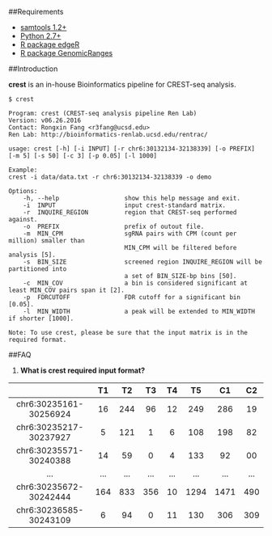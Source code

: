 ##Requirements
- [samtools 1.2+](http://www.htslib.org/doc/samtools.html)
- [Python 2.7+](https://www.python.org/download/releases/2.7/)
- [R package edgeR](https://bioconductor.org/packages/release/bioc/html/edgeR.html)
- [R package GenomicRanges](https://bioconductor.org/packages/release/bioc/html/GenomicRanges.html)

##Introduction

**crest** is an in-house Bioinformatics pipeline for CREST-seq analysis.

```
$ crest

Program: crest (CREST-seq analysis pipeline Ren Lab)
Version: v06.26.2016
Contact: Rongxin Fang <r3fang@ucsd.edu>
Ren Lab: http://bioinformatics-renlab.ucsd.edu/rentrac/

usage: crest [-h] [-i INPUT] [-r chr6:30132134-32138339] [-o PREFIX] [-m 5] [-s 50] [-c 3] [-p 0.05] [-l 1000]

Example:
crest -i data/data.txt -r chr6:30132134-32138339 -o demo

Options:
	-h, --help                  show this help message and exit.
	-i  INPUT                   input crest-standard matrix.
	-r  INQUIRE_REGION          region that CREST-seq performed against.
	-o  PREFIX                  prefix of outout file.
	-m  MIN_CPM                 sgRNA pairs with CPM (count per million) smaller than
	                            MIN_CPM will be filtered before analysis [5].
	-s  BIN_SIZE                screened region INQUIRE_REGION will be partitioned into
	                            a set of BIN_SIZE-bp bins [50].
	-c  MIN_COV                 a bin is considered significant at least MIN_COV pairs span it [2].
	-p  FDRCUTOFF               FDR cutoff for a significant bin [0.05].
	-l  MIN_WIDTH               a peak will be extended to MIN_WIDTH if shorter [1000].

Note: To use crest, please be sure that the input matrix is in the required format.
```

##FAQ

1. **What is crest required input format?**  
 
 |  | T1 | T2 | T3 | T4 | T5 | C1 | C2 |  
 |:------------------:|:-------------:|:-----:|:------:|:-------:|:-------:|:-------:|:-------:|
 | chr6:30235161-30256924	|16	 |244	|96	 |12   |249	   |286	   |19
 | chr6:30235217-30237927	|5	 |121	|1	 |6	   |108	   |198	   |82
 | chr6:30235571-30240388	|14	 |59	|0	 |4	   |133	   |92	   |00
 | ...	|...	 |...	|...	 |...	   |...	   |...	   |...
 | chr6:30235672-30242444	|164 |833	|356 |10   |1294   |1471   |490
 | chr6:30236585-30243109	|6	 |94	|0	 |11   |130	   |306	   |309

